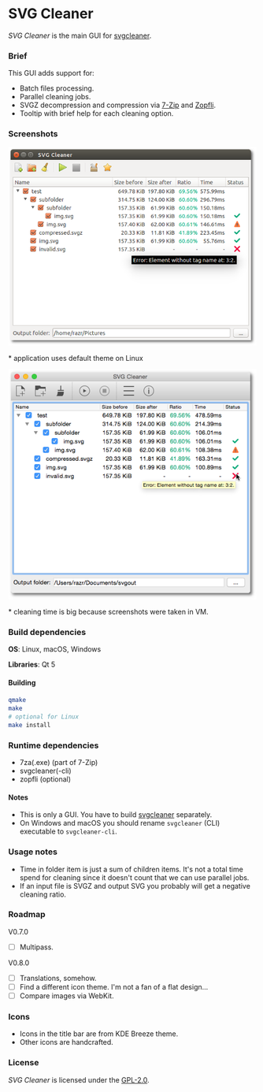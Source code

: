 # SVG Cleaner

*SVG Cleaner* is the main GUI for [svgcleaner](https://github.com/RazrFalcon/svgcleaner).

### Brief

This GUI adds support for:

 - Batch files processing.
 - Parallel cleaning jobs.
 - SVGZ decompression and compression via [7-Zip](http://www.7-zip.org/) and
   [Zopfli](https://github.com/google/zopfli).
 - Tooltip with brief help for each cleaning option.

### Screenshots

![Alt text](.github/ubuntu.png)

\* application uses default theme on Linux

![Alt text](.github/mac.png)

\* cleaning time is big because screenshots were taken in VM.

### Build dependencies

**OS**: Linux, macOS, Windows

**Libraries**: Qt 5

#### Building

```bash
qmake
make
# optional for Linux
make install
```

### Runtime dependencies

 - 7za(.exe) (part of 7-Zip)
 - svgcleaner(-cli)
 - zopfli (optional)

#### Notes
 - This is only a GUI. You have to build [svgcleaner](https://github.com/RazrFalcon/svgcleaner) separately.
 - On Windows and macOS you should rename `svgcleaner` (CLI) executable to `svgcleaner-cli`.

### Usage notes

 - Time in folder item is just a sum of children items. It's not a total time spend for
   cleaning since it doesn't count that we can use parallel jobs.
 - If an input file is SVGZ and output SVG you probably will get a negative cleaning ratio.

### Roadmap

V0.7.0

 - [ ] Multipass.

V0.8.0

 - [ ] Translations, somehow.
 - [ ] Find a different icon theme. I'm not a fan of a flat design...
 - [ ] Compare images via WebKit.

### Icons

 - Icons in the title bar are from KDE Breeze theme.
 - Other icons are handcrafted.

### License

*SVG Cleaner* is licensed under the [GPL-2.0](https://www.gnu.org/licenses/old-licenses/gpl-2.0.en.html).
